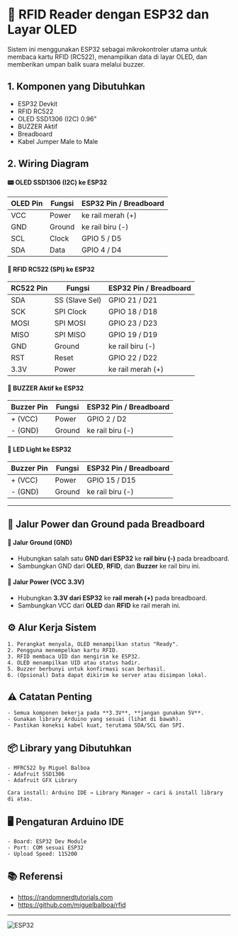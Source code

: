 
# 📘 RFID Reader dengan ESP32 dan Layar OLED

Sistem ini menggunakan ESP32 sebagai mikrokontroler utama untuk membaca kartu RFID (RC522), menampilkan data di layar OLED, dan memberikan umpan balik suara melalui buzzer.



## 1. Komponen yang Dibutuhkan
- ESP32 Devkit
- RFID RC522
- OLED SSD1306 (I2C) 0.96"
- BUZZER Aktif
- Breadboard
- Kabel Jumper Male to Male


## 2. Wiring Diagram

#### 📟 OLED SSD1306 (I2C) ke ESP32

| OLED Pin | Fungsi | ESP32 Pin / Breadboard |
|----------|--------|-------------------------|
| VCC      | Power  | ke rail merah (+)       |
| GND      | Ground | ke rail biru (-)        |
| SCL      | Clock  | GPIO 5 / D5             |
| SDA      | Data   | GPIO 4 / D4             |

#### 📡 RFID RC522 (SPI) ke ESP32

| RC522 Pin | Fungsi         | ESP32 Pin / Breadboard |
|-----------|----------------|-------------------------|
| SDA       | SS (Slave Sel) | GPIO 21 / D21           |
| SCK       | SPI Clock      | GPIO 18 / D18           |
| MOSI      | SPI MOSI       | GPIO 23 / D23           |
| MISO      | SPI MISO       | GPIO 19 / D19           |
| GND       | Ground         | ke rail biru (-)        |
| RST       | Reset          | GPIO 22 / D22           |
| 3.3V      | Power          | ke rail merah (+)       |

#### 🔔 BUZZER Aktif ke ESP32

| Buzzer Pin | Fungsi | ESP32 Pin / Breadboard |
|------------|--------|-------------------------|
| + (VCC)    | Power  | GPIO 2 / D2             |
| - (GND)    | Ground | ke rail biru (-)        |

#### 🔦 LED Light ke ESP32

| Buzzer Pin | Fungsi | ESP32 Pin / Breadboard |
|------------|--------|-------------------------|
| + (VCC)    | Power  | GPIO 15 / D15           |
| - (GND)    | Ground | ke rail biru (-)        |
---

## 🧰 Jalur Power dan Ground pada Breadboard

#### 🔵 Jalur Ground (GND)
- Hubungkan salah satu **GND dari ESP32** ke **rail biru (-)** pada breadboard.
- Sambungkan GND dari **OLED**, **RFID**, dan **Buzzer** ke rail biru ini.

#### 🔴 Jalur Power (VCC 3.3V)
- Hubungkan **3.3V dari ESP32** ke **rail merah (+)** pada breadboard.
- Sambungkan VCC dari **OLED** dan **RFID** ke rail merah ini.


## ⚙️ Alur Kerja Sistem

    1. Perangkat menyala, OLED menampilkan status "Ready".
    2. Pengguna menempelkan kartu RFID.
    3. RFID membaca UID dan mengirim ke ESP32.
    4. OLED menampilkan UID atau status hadir.
    5. Buzzer berbunyi untuk konfirmasi scan berhasil.
    6. (Opsional) Data dapat dikirim ke server atau disimpan lokal.


## ⚠️ Catatan Penting
    - Semua komponen bekerja pada **3.3V**, **jangan gunakan 5V**.
    - Gunakan library Arduino yang sesuai (lihat di bawah).
    - Pastikan koneksi kabel kuat, terutama SDA/SCL dan SPI.


## 📦 Library yang Dibutuhkan
    - MFRC522 by Miguel Balboa
    - Adafruit SSD1306
    - Adafruit GFX Library

    Cara install: Arduino IDE → Library Manager → cari & install library di atas.

## 🖥️ Pengaturan Arduino IDE
    - Board: ESP32 Dev Module
    - Port: COM sesuai ESP32
    - Upload Speed: 115200


## 📚 Referensi
- https://randomnerdtutorials.com
- https://github.com/miguelbalboa/rfid

---

![ESP32](images/ESP32-GPIO-Pins.webp)

